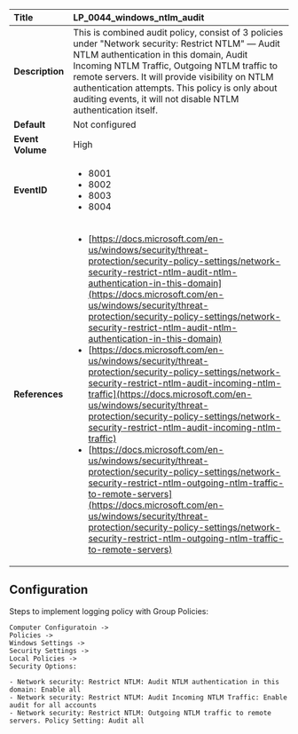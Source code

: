 | Title            | LP_0044_windows_ntlm_audit                                                                     |
|:-----------------|:--------------------------------------------------------------------------------|
| **Description**  | This is combined audit policy, consist of 3 policies under "Network security:  Restrict NTLM" — Audit NTLM authentication in this domain, Audit Incoming NTLM Traffic,  Outgoing NTLM traffic to remote servers. It will provide visibility on  NTLM authentication attempts. This policy is only about auditing events, it will not disable NTLM authentication itself.                                                               |
| **Default**      | Not configured                                                                   |
| **Event Volume** | High                                                                    |
| **EventID**      | <ul><li>8001</li><li>8002</li><li>8003</li><li>8004</li></ul>         |
| **References**   | <ul><li>[https://docs.microsoft.com/en-us/windows/security/threat-protection/security-policy-settings/network-security-restrict-ntlm-audit-ntlm-authentication-in-this-domain](https://docs.microsoft.com/en-us/windows/security/threat-protection/security-policy-settings/network-security-restrict-ntlm-audit-ntlm-authentication-in-this-domain)</li><li>[https://docs.microsoft.com/en-us/windows/security/threat-protection/security-policy-settings/network-security-restrict-ntlm-audit-incoming-ntlm-traffic](https://docs.microsoft.com/en-us/windows/security/threat-protection/security-policy-settings/network-security-restrict-ntlm-audit-incoming-ntlm-traffic)</li><li>[https://docs.microsoft.com/en-us/windows/security/threat-protection/security-policy-settings/network-security-restrict-ntlm-outgoing-ntlm-traffic-to-remote-servers](https://docs.microsoft.com/en-us/windows/security/threat-protection/security-policy-settings/network-security-restrict-ntlm-outgoing-ntlm-traffic-to-remote-servers)</li></ul> |



## Configuration

Steps to implement logging policy with Group Policies:
```
Computer Configuratoin ->
Policies ->
Windows Settings ->
Security Settings ->
Local Policies ->
Security Options:

- Network security: Restrict NTLM: Audit NTLM authentication in this domain: Enable all
- Network security: Restrict NTLM: Audit Incoming NTLM Traffic: Enable audit for all accounts
- Network security: Restrict NTLM: Outgoing NTLM traffic to remote servers. Policy Setting: Audit all
```


